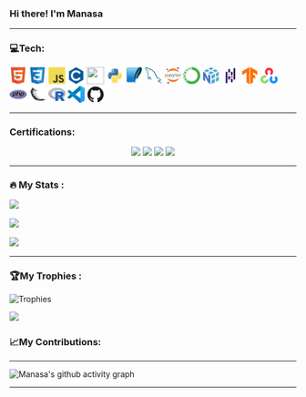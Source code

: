 ### Hi there! I'm Manasa
---
### 💻Tech:
<img src='https://github.com/devicons/devicon/blob/master/icons/html5/html5-original.svg' width=30 height=30/> <img src='https://github.com/devicons/devicon/blob/master/icons/css3/css3-original.svg' width=30 height=30/> <img src='https://github.com/devicons/devicon/blob/master/icons/javascript/javascript-original.svg' width=30 height=30/> <img src='https://github.com/devicons/devicon/blob/master/icons/c/c-plain.svg' width=30 height=30/> 
<img src='https://user-images.githubusercontent.com/25181517/192106073-90fffafe-3562-4ff9-a37e-c77a2da0ff58.png' width=30 height=30/> <img src='https://github.com/devicons/devicon/blob/master/icons/python/python-original.svg' width=30 height=30/> <img src='https://github.com/devicons/devicon/blob/master/icons/sqlite/sqlite-original.svg' width=30 height=30/> <img src='https://github.com/devicons/devicon/blob/master/icons/mysql/mysql-original.svg' width=30 height=30/> <img src='https://github.com/devicons/devicon/blob/master/icons/jupyter/jupyter-original-wordmark.svg' width=30 height=30/> <img src='https://github.com/devicons/devicon/blob/master/icons/anaconda/anaconda-original.svg' width=30 height=30/> <img src='https://github.com/devicons/devicon/blob/master/icons/numpy/numpy-original.svg' width=30 height=30/> <img src='https://github.com/devicons/devicon/blob/master/icons/pandas/pandas-original.svg' width=30 height=30/> <img src='https://github.com/devicons/devicon/blob/master/icons/tensorflow/tensorflow-original.svg' width=30 height=30/> <img src='https://github.com/devicons/devicon/blob/master/icons/opencv/opencv-original.svg' width=30 height=30/> <img src='https://github.com/devicons/devicon/blob/master/icons/php/php-original.svg' width=30 height=30/> <img src='https://github.com/devicons/devicon/blob/master/icons/flask/flask-original.svg' width=30 height=30/> <img src='https://github.com/devicons/devicon/blob/master/icons/r/r-original.svg' width=30 height=30/> <img src='https://github.com/devicons/devicon/blob/master/icons/vscode/vscode-original.svg' width=30 height=30/> <img src='https://github.com/devicons/devicon/blob/master/icons/github/github-original.svg' width=30 height=30/> 

---

### Certifications:

<p align="center">
  <img src="https://img.shields.io/badge/Coursera-0056D2?style=plastic&logo=Coursera&logoColor=white" height=30>
  <img src="https://img.shields.io/badge/Amazon_AWS-FF9900?style=plastic&logo=amazonaws&logoColor=white" height=30>
  <img src="https://img.shields.io/badge/Microsoft_Azure-FF9900?style=plastic&logo=Microsoftazure&logoColor=white" height=30>
  <img src="https://img.shields.io/badge/oracle-FF9900?style=plastic&logo=Oracle&logoColor=white" height=30>
</p>

---
### :fire: My Stats :


<img src="https://github-readme-stats.vercel.app/api?username=Manasa2506&show_icons=true&theme=radical"/>

<a href="https://git.io/streak-stats"><img src="https://streak-stats.demolab.com?user=Manasa2506&theme=dark"/></a>


<img src="https://github-readme-stats.vercel.app/api/top-langs?username=Manasa2506&theme=radical"/>

---

### 🏆My Trophies :

![Trophies](https://github-profile-trophy.vercel.app/?username=Manasa2506&theme=onestar)

![](https://komarev.com/ghpvc/?username=Manasa2506)

### 📈My Contributions:
<hr>


![Manasa's github activity graph](https://github-readme-activity-graph.cyclic.app/graph?username=Manasa2506&bg_color=000000&color=ffffff&line=c800ff&point=ffffff&area=true&hide_border=true)

<hr>

<!--
**Manasa2506/Manasa2506** is a ✨ _special_ ✨ repository because its `README.md` (this file) appears on your GitHub profile.

Here are some ideas to get you started:

- 🔭 I’m currently working on ...
- 🌱 I’m currently learning ...
- 👯 I’m looking to collaborate on ...
- 🤔 I’m looking for help with ...
- 💬 Ask me about ...
- 📫 How to reach me: ...
- 😄 Pronouns: ...
- ⚡ Fun fact: ...
-->
